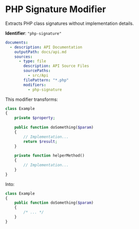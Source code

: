 # PHP Signature Modifier

Extracts PHP class signatures without implementation details.

**Identifier**: `"php-signature"`

```yaml
documents:
  - description: API Documentation
    outputPath: docs/api.md
    sources:
      - type: file
        description: API Source Files
        sourcePaths:
          - src/Api
        filePattern: "*.php"
        modifiers:
          - php-signature
```

This modifier transforms:

```php
class Example 
{
    private $property;
    
    public function doSomething($param)
    {
        // Implementation...
        return $result;
    }
    
    private function helperMethod()
    {
        // Implementation...
    }
}
```

Into:

```php
class Example 
{
    public function doSomething($param) 
    {
        /* ... */
    }
}
```